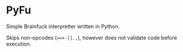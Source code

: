 # PyFu

Simple Brainfuck interpretter written in Python.

Skips non-opcodes (`><+-[].,`), however does not validate code before execution.


